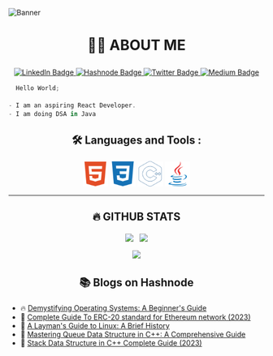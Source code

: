 ![Banner](https://user-images.githubusercontent.com/101351283/190335381-2aa251eb-2754-452f-9a63-a5d30a61f167.png)

# <p align="center">:student: ABOUT ME</p>

<p align="center">
<a href="https://www.linkedin.com/in/aviral07/">
    <img src="https://img.shields.io/badge/LinkedIn-blue?style=for-the-badge&logo=linkedin&logoColor=white" alt="LinkedIn Badge"/>
  </a>
  <a href="https://aviralsharma.hashnode.dev/">
    <img src="https://img.shields.io/badge/Hashnode-purple?style=for-the-badge&logo=hashnode&logoColor=white" alt="Hashnode Badge"/>
  </a>
  <a href="https://twitter.com/_aviral07">
    <img src="https://img.shields.io/badge/Twitter-blue?style=for-the-badge&logo=twitter&logoColor=white" alt="Twitter Badge"/>
  </a>
  <a href="https://medium.com/@thecuriosityjournal">
    <img src="https://img.shields.io/badge/Medium-white?style=for-the-badge&logo=medium&logoColor=black" alt="Medium Badge"/>
  </a>
</p>  

```js
  Hello World;
  
- I am an aspiring React Developer.
- I am doing DSA in Java

```

##  <p align="center">:hammer_and_wrench: Languages and Tools :</p>
<p align="center">
    <img src="https://github.com/devicons/devicon/blob/master/icons/html5/html5-plain.svg" alt-"Html" height=50 width=50 />
    <img src="https://github.com/devicons/devicon/blob/master/icons/css3/css3-plain.svg" alt-"CSS" height=50 width=50 />
    <img src="https://github.com/devicons/devicon/blob/master/icons/cplusplus/cplusplus-line.svg" alt-"C++" height=50 width=50 />
    <img src="https://github.com/devicons/devicon/blob/master/icons/java/java-original.svg" alt-"Java" height=50 width=50 />
</p>

<hr>

## <p align="center">:fire: GITHUB STATS</p>

<p align="center">
<img width="48%" src="https://github-readme-stats.vercel.app/api?username=aviralsharma07&show_icons=true&theme=vision-friendly-dark" /> &nbsp;
<img width="48%" src="https://github-readme-streak-stats.herokuapp.com/?user=aviralsharma07&theme=vision-friendly-dark" /></a>
</p>

<!-- 
     You can use the &langs_count= option to increase or decrease the number of languages shown on the card
-->
<p align="center">
<img src="https://github-readme-stats.vercel.app/api/top-langs/?username=aviralsharma07&show_icons=true&theme=vision-friendly-dark&layout=compact" />
</p>

## <p align="center"> :books: Blogs on Hashnode</p>
<!-- BLOGPOSTS:START -->
 - 🔥 [Demystifying Operating Systems: A Beginner&#39;s Guide](https://aviralsharma.hashnode.dev/demystifying-operating-systems-a-beginners-guide)
 - 🚀 [Complete Guide To ERC-20 standard for Ethereum network &lpar;2023&rpar;](https://aviralsharma.hashnode.dev/complete-guide-to-erc-20-standard-for-ethereum-network-2023)
 - 💯 [A Layman&#39;s Guide to Linux: A Brief History](https://aviralsharma.hashnode.dev/a-laymans-guide-to-linux-a-brief-history)
 - 💯 [Mastering Queue Data Structure in C++: A Comprehensive Guide](https://aviralsharma.hashnode.dev/mastering-queue-data-structure-in-c-a-comprehensive-guide)
 - 💫 [Stack Data Structure in C++ Complete Guide &lpar;2023&rpar;](https://aviralsharma.hashnode.dev/stack-data-structure-in-c-complete-guide-2023)<!-- BLOGPOSTS:END -->

